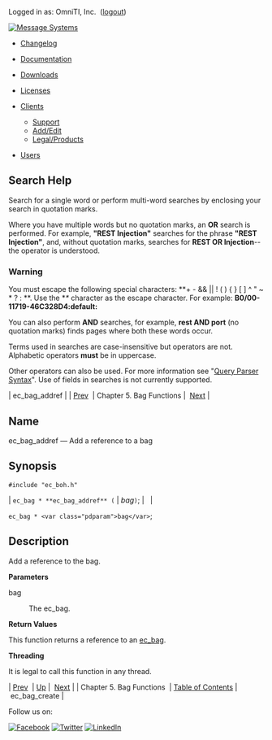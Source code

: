 Logged in as: OmniTI, Inc.  ([logout](https://support.messagesystems.com/logout.php))

[![Message Systems](https://support.messagesystems.com/images/ms-white205.png)](https://support.messagesystems.com/start.php) 

*   [Changelog](https://support.messagesystems.com/start.php?show=changelog)
*   [Documentation](https://support.messagesystems.com/docs/)
*   [Downloads](https://support.messagesystems.com/start.php)

*   [Licenses](https://support.messagesystems.com/license_summary.php)
*   <a href="">Clients</a>
    *   [Support](https://support.messagesystems.com/cs.php)
    *   [Add/Edit](https://support.messagesystems.com/edit_client.php)
    *   [Legal/Products](https://support.messagesystems.com/edit_products.php)
*   [Users](https://support.messagesystems.com/edit_customer.php)

## Search Help

Search for a single word or perform multi-word searches by enclosing your search in quotation marks.

Where you have multiple words but no quotation marks, an **OR** search is performed. For example, **"REST Injection"** searches for the phrase **"REST Injection"**, and, without quotation marks, searches for **REST OR Injection**--the operator is understood.

### Warning

You must escape the following special characters: **+ - && || ! ( ) { } [ ] ^ " ~ * ? : \**. Use the **\** character as the escape character. For example: **B0/00-11719-46C328D4\:default\:**

You can also perform **AND** searches, for example, **rest AND port** (no quotation marks) finds pages where both these words occur.

Terms used in searches are case-insensitive but operators are not. Alphabetic operators **must** be in uppercase.

Other operators can also be used. For more information see "[Query Parser Syntax](https://lucene.apache.org/core/old_versioned_docs/versions/3_0_0/queryparsersyntax.html)". Use of fields in searches is not currently supported.

| ec_bag_addref |
| [Prev](bag.php)  | Chapter 5. Bag Functions |  [Next](apis.ec_bag_create.php) |

<a name="apis.ec_bag_addref"></a>
## Name

ec_bag_addref — Add a reference to a bag

## Synopsis

`#include "ec_boh.h"`

| `ec_bag * **ec_bag_addref** (` | <var class="pdparam">bag</var>`)`; |   |

`ec_bag * <var class="pdparam">bag</var>`;<a name="idp19801744"></a>
## Description

Add a reference to the bag.

**Parameters**

<dl class="variablelist">

<dt>bag</dt>

<dd>

The ec_bag.

</dd>

</dl>

**Return Values**

This function returns a reference to an [ec_bag](structs.ec_bag.php "68.16. ec_bag").

**Threading**

It is legal to call this function in any thread.

| [Prev](bag.php)  | [Up](bag.php) |  [Next](apis.ec_bag_create.php) |
| Chapter 5. Bag Functions  | [Table of Contents](index.php) |  ec_bag_create |

Follow us on:

[![Facebook](https://support.messagesystems.com/images/icon-facebook.png)](http://www.facebook.com/messagesystems) [![Twitter](https://support.messagesystems.com/images/icon-twitter.png)](http://twitter.com/#!/MessageSystems) [![LinkedIn](https://support.messagesystems.com/images/icon-linkedin.png)](http://www.linkedin.com/company/message-systems)